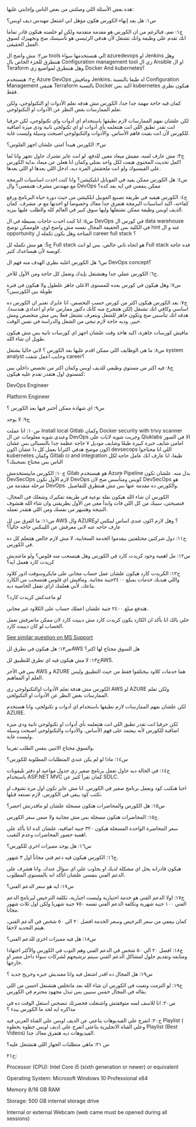 
هذه بعض الأسئلة اللي وصلتني من بعض الناس وإجابتي عليها:

س١: هل بعد إنهاء الكورس هكون مؤهل اني اشتغل مهندس ديف اوبس؟

ج١: نعم، فبالرغم من ان الكورس هو مقدمة متقدمة ولكن لو خلصته هتكون قادر تماما انك تقدم علي وظيفة وانك تشتغل لأن هدفي الرئيسي هو تأسيسك صح وتجهيزك لسوق العمل الحقيقى.

س٢: مش واضح ال tools الي هنستخدمها سواء azuredevops او Jenkins وهل هنتطرق للجزء الخاص بال Configuration management tool زي ال Ansible او ال Teraform وهل هنتطرق لمواضيع زي Docker And kubernetes؟

ج٢: هنستخدم Azure DevOps ومافيش Jenkins، اه طبعا بالنسبة Configuration Management هتبقي Terraform بالنسبة Docker اكيد بس kubernetes هيكون نظري فقط.

كمان فيه حاجة مهمة جدا جدا، الكورس مش هدفه تعلم الأدوات او التكنولوجي، ولكن تعلم الممارسات بغض النظر عن الأدوات او التكنولوجي.

لكن علشان نفهم الممارسات لازم نطبقها باستخدام اي أدوات واي تكنولوجي، لكن حرفيا انت تقدر تطبق اللي انت هتتعلمه بأي أدوات او اي تكنولجي تانية ودي ميزة اضافية للكورس لأن انت بقيت فاهم الأساس. والأدوات والتكنولوجي اصبحت وسيلة وليست غاية.

س٣: الكورس هيبدأ امتى علشان اجهز الفلوس؟

ج٣: مش عارف لسه، مفيش ميعاد معين للدفع، لو انت عايز تشترك حاول تجهز وانا لما اكمل تحديث المحتوي هبعت لكل واحد بعتلي وكمان انا هعلن عن ميعاد بداية الكورس علي الفيسبوك ولو انت ملحقتش المرة ديه، ادخل اللي بعدها او اللي بعدها.

س٤: هل الكورس ممكن يفيد في الموبايل ابليكيشن؟ وانا كنت اخدت اساسيات البرمجة مع مهندس مشرف هتنفعني؟ وال DevOps ممكن ينفعني في ايه بعد كده؟

ج٤: الكورس هيفيد في طريقة تصنيع الموبيل ابلكيشن من حيث دورة حياة البرنامج ورفع كفاءته، اكيد اساسيات البرمجة هتفرق جدا معاك وخصوصا لو اخدتها مع م. مشرف. كمان الديف اوبس وظيفة ممكن تشتغلها وليها سوق كبير في العالم كله والطلب عليها بيزيد.

س٥: انا كنت اخدت حاجات بسيطة في ال DevOps في كورس ال data warehouse في الكلية بس الحقيقة المجال نفسه مش واضح اوي. فلوممكن توضح hint عنه و ال opportunity المتاحة وهل يكون تكمله ل career full stack ؟

ج5: هو مش تكمله لل Full stack هو اتجاه تاني خالص، بس لو انت Full stack فده حاجة كويسة لأن هيساعدك كتير.

س٦ هل الكورس اغلبه نظري الهدف منه فهم ال DevOps concept؟

ج٦: الكورس عملي جدا وهتشتغل بإيدك وتعمل كل حاجة ومن الأول للآخر.

س٧: وهل هيكون في كورس بعده للمستوى الاعلى جاهز علطول ولا هيكون في فترة طويلة بين الكورسين؟

ج٧: بعد الكورس هيكون اكتر من كورس حسب التخصص، انا عايزك تعتبر ان الكورس ده اساسي وكافي انك تشتغل (لكن هتتخرج منه كأنك دكتور ممارس عام او اعدادي هندسة). هدفه انك تتأسس صح وتكون جاهز للشغل وبتعرف تشتغل فعلا بس مش متخصص ومش خبير. وديه حاجة لازم تيجي من الشغل والدراسة في نفس الوقت.

مافيش كورسات جاهزة، اكيد هاخد وقت علشان اجهز اي كورسات تانية بس مش هيكون طويل ان شاء الله.

س٨: ما هى الوظايف اللي ممكن اقدم عليها بعد الكورس ؟ لاني حاليا بشتغل system analyst وحابب اعمل شفت career؟

ج٨: فيه اكتر من مستوي وظيفي للديف اوبس وكمان اكتر من تخصص داخلي بس كمستوي اول هتقدر تقدم عليه هيكون:

DevOps Engineer

Platform Engineer

س٩: اي شهادة ممكن أختبر فيها بعد الكورس ؟

ج٩: لا يوجد

س١٠: انا عملت Install local Gitlab وكمان Docker security with trivy scanner وعندي شوية معلومات عن ال DevOps وجربت شوية لابات علي Qiuklabs الا في الصور امامي شايف خبرة كبيرة طبعًا وشايف موديل ٧ حاجة عظمة جدا بالنسبالي بس عشان اكون موضح هدفي اكترانا بعمل كل دا عشان اكون devsecops اللي انا محتاجوا kubernetes وكمان Gitlab ci and integration طبعا، انا عارف انك عامل حاجة لكل الناس بس محتاج نصحيتك؟

ج١٠: الكورس مابيستخدمش Gilab هو هيستخدم Azure Pipeline بدل منه. علشان تكون DevSecOps لازم الأول تكون DevOps كويس ومتأسس صح لان DevSecOps هو مرحلة متقدمة من DevOps. والكورس ده مقدمة عنها بس مش هنتطرق للتفاصيل.

الكورس ان شاء الله هيكون نقلة نوعية في طريقة تفكيرك وشغلك في المجال، فنصيحتي، سيبك من كل اللي فات وابدأ معي من الأول بطريقتي وان شاء الله هتشوف النتيجة وهتنبهر من نفسك ومن اللي هتقدر تعمله.

س١١: ما الفرق بين لل AWS وال AZURE؟ وهل لازم اكون عندى اساس لينكس او عارف حاجه عنه لانى معرفش عن اللينكس حاجه حالياً؟

ج١١: دول شركتين مختلفتين بيقدموا الخدمة السحابية، لا مش لازم خالص هتتعلم كل ده في الكورس.

س١٢: مل اهمية وجود كريدت كارد في الكورس وهل هيتسحب منه فلوس؟ ولو ماعنديش كريدت كارد هعمل ايه؟

ج١٢: الكريدت كارد هيكون علشان عمل حساب مجاني على مايكروسوفت اذور كلاود واللي هيديك خدمات بمبلغ ٢٤٠٠جنية مجانية. ومافيش اي فلوس هتتسحب من الكارد بتاعك، لأني هعلمك ازاي تقفل الخاصية ديه.

لو ماعندكش كريدت كارد؟

هتدفع مبلغ ٢٤٠٠ جنية علشان اعملك حساب على الكلاود غير مجاني.

خلي بالك انا بأكد ان الكارد يكون كريدت كارد مش ديبيت كارد لان ممكن ماتعرفش تعمل الحساب لو كان ديبيت كارد.

[See similar question on MS Support](https://docs.microsoft.com/en-us/answers/questions/433827/how-to-get-an-azure-account-without-credit-card.html)


س١٣: هل هيكون في تطرق للAWS هل السوق محتاج لها اكتر؟

ج١٣: لا مش هيكون فيه اي تطرق للتطبيق للAWS.

بس في الأخر AWS و AZURE هما خدمات كلاود بيختلفوا فقط من حيث التطبيق وليس العلم او المفاهيم.

الكورس مش هدفة تعلم الأدوات اوالتكنولوجي زي AWS او AZURE ولكن تعلم الممارسات بغض النظر عن الأدوات او التكنولجي.

لكن علشان نفهم الممارسات لازم نطبقها باستخدام اي أدوات و تكنولجي، وانا هستخدم AZURE.

لكن حرفيا انت تقدر تطبق اللي انت هتتعلمه بأي أدوات او تكنولوجي تانية ودي ميزة اضافية للكورس لأنه بيعتمد على فهم الأساس. والأدوات والتكنولوجي اصبحت وسيلة وليست غاية.

والسوق محتاج الاثنين بنفس الطلب تقريبا.

س١٤: ماذا لو لم يكن عندي المتطلبات المطلوبة للكورس؟

ج١٤: في الحالة ديه حاول تعمل برنامج صغير زي جدول مواعيد او دفتر تليفونات باستخدام ASP.NET MVC كمان تقرأ كتير عن SDLC.

احنا هنكتب كود ونعمل برنامج صغير في الكورس. انا مش عايز تكون اول مرة تشوف او تكتب كود يبقي في الكورس، لازم تستعد قبلها.

س١٥: هل الكورس والمحاضرات هتكون مسجلة علشان لو ماقدرتش احضر؟

ج١٥: المحاضرات هتكون مسجلة بس مش مجانية ولا ضمن سعر الكورس.

سعر المحاضرة الواحدة المسجلة هيكون ٣٢٠ جنية اضافيه، علشان كده انا بأكد علي اهمية حضور المحاضرات وعدم التغيب.

س١٦: هل يوجد مميزات اخرى للكورس؟

ج١٦: الكورس هيكون فيه دعم فني مجاناً اول ٣ شهور.

هيكون قادرانه يحل اي مشكلة لديك او يجاوب علي اي سؤال عندك. وانا هشرف على الدعم الفني بنفسي علشان اتأكد انه بالمستوي المطلوب.

س١٧: ايه هو سعر الدعم الفني؟

ج١٧: اولا الدعم الفني هو خدمة اختيارية وليست اجبارية، تكلفة الترخيص لبرنامج الدعم الفني ١٠٠ جنية شهرية وتكلفة الدعم الفني نفسه ٧٥٠ جنية شهريا ولكن اول ثلاث شهور مجانا.

كمان بيعفي من سعر الترخيص وسعر الخدمة افضل ٢٠ الي ٥٠ شخص في الدعم الفني، هيتم التحديد لاحقا.

س١٨: هل فيه مميزات اخري للدعم الفني؟

ج١٨: افضل ٢٠ الي ٥٠ شخص في الدعم الفني وهم التوب في الكورس والأكثر اجتهادا ومتابعه وتقديم حلول لمشاكل الدعم الفني سيتم ترشيحهم لشركات سواء داخل مصر او خارجها.

س١٩: هل المجال ده اقدر اشتغل فيه وانا معنديش خبره وخريج جديد ؟

ج١٩: لو التزمت وتعبت في الكورس ان شاء الله بعد ماتخلص هتشتغل احسن من اللي بقاله في المجال خمس سنيين بس تبذل مجهود محترم في الكورس.

س٢٠: انا للاسف لسه متوفقتش واشتغلت فحضرتك تنصحني استغل الوقت ده في مذاكره ايه لحد ما الكورس يبدء ؟

ج٢٠: اتفرج علي الفيديوهات بتاعتي عن الديف اوبس علي القناة العربي فيه Playlist ( ديف اوبس خطوة بخطوة) وعلي القناة الانجليزية بتاعتي اتفرج علي Playlist (Best Videos) الفيديوهات ديه هتفرق معاك جدا.


س ٢١: ماهي متطلبات الجهاز اللي هنشتغل عليه؟

ج٢١: 

Processor (CPU): Intel Core i5 (sixth generation or newer) or equivalent

Operating System: Microsoft Windows 10 Professional x64

Memory 8/16 GB RAM

Storage: 500 GB internal storage drive

Internal or external Webcam (web came must be opened during all sessions)
